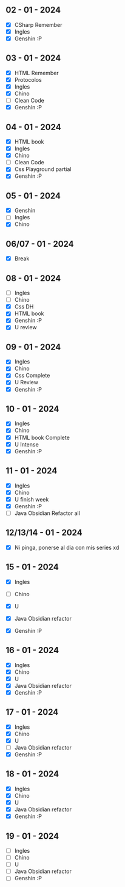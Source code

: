 ## 02 - 01 - 2024

- [x] CSharp Remember
- [x] Ingles
- [x] Genshin :P

## 03 - 01 - 2024

- [x] HTML Remember
- [x] Protocolos
- [x] Ingles
- [x] Chino
- [ ] Clean Code
- [x] Genshin :P

## 04 - 01 - 2024

- [x] HTML book
- [x] Ingles
- [x] Chino
- [ ] Clean Code
- [x] Css Playground partial
- [x] Genshin :P

## 05 - 01 - 2024

- [x] Genshin
- [ ] Ingles
- [x] Chino

## 06/07 - 01 - 2024

- [x] Break

## 08 - 01 - 2024

- [ ] Ingles
- [ ] Chino
- [x] Css DH 
- [x] HTML book 
- [x] Genshin :P
- [x] U review

## 09 - 01 - 2024

- [x] Ingles
- [x] Chino
- [x] Css Complete
- [x] U Review
- [x] Genshin :P

## 10 - 01 - 2024

- [x] Ingles
- [x] Chino
- [x] HTML book Complete
- [x] U Intense
- [x] Genshin :P

## 11 - 01 - 2024

- [x] Ingles
- [x] Chino
- [x] U finish week
- [x] Genshin :P
- [ ] Java Obsidian Refactor all

## 12/13/14 - 01 - 2024

- [x] Ni pinga, ponerse al dia con mis series xd 

## 15 - 01 - 2024

- [x] Ingles
- [ ] Chino
- [x] U
- [x] Java Obsidian refactor
- [x] Genshin :P


## 16 - 01 - 2024

- [x] Ingles
- [x] Chino
- [x] U
- [x] Java Obsidian refactor
- [x] Genshin :P

## 17 - 01 - 2024

- [x] Ingles
- [x] Chino
- [x] U
- [ ] Java Obsidian refactor
- [x] Genshin :P

## 18 - 01 - 2024

- [x] Ingles
- [x] Chino
- [x] U
- [x] Java Obsidian refactor
- [x] Genshin :P

## 19 - 01 - 2024

- [ ] Ingles
- [ ] Chino
- [ ] U
- [ ] Java Obsidian refactor
- [ ] Genshin :P